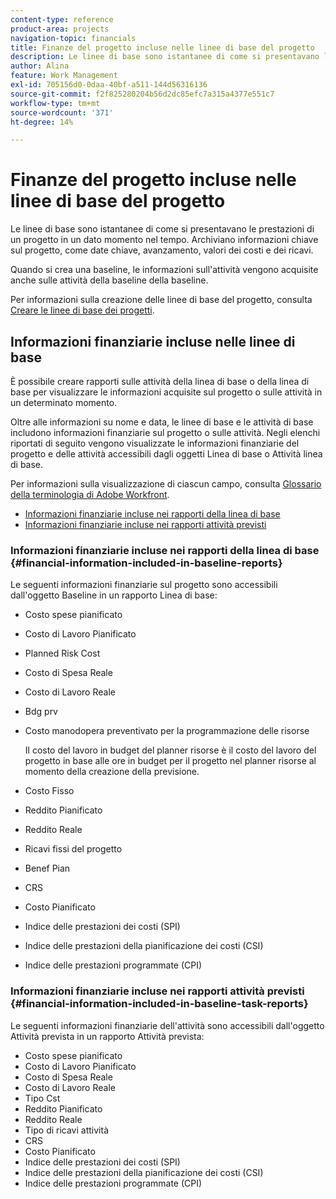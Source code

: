 ```yaml
---
content-type: reference
product-area: projects
navigation-topic: financials
title: Finanze del progetto incluse nelle linee di base del progetto
description: Le linee di base sono istantanee di come si presentavano le prestazioni di un progetto in un dato momento nel tempo. Archiviano informazioni chiave sul progetto, come date chiave, avanzamento, valori dei costi e dei ricavi.
author: Alina
feature: Work Management
exl-id: 705156d0-0daa-40bf-a511-144d56316136
source-git-commit: f2f825280204b56d2dc85efc7a315a4377e551c7
workflow-type: tm+mt
source-wordcount: '371'
ht-degree: 14%

---
```


# Finanze del progetto incluse nelle linee di base del progetto

Le linee di base sono istantanee di come si presentavano le prestazioni di un progetto in un dato momento nel tempo. Archiviano informazioni chiave sul progetto, come date chiave, avanzamento, valori dei costi e dei ricavi.

Quando si crea una baseline, le informazioni sull&#39;attività vengono acquisite anche sulle attività della baseline della baseline.

Per informazioni sulla creazione delle linee di base del progetto, consulta [Creare le linee di base dei progetti](../../../manage-work/projects/create-projects/create-baselines.md).

## Informazioni finanziarie incluse nelle linee di base

È possibile creare rapporti sulle attività della linea di base o della linea di base per visualizzare le informazioni acquisite sul progetto o sulle attività in un determinato momento.

Oltre alle informazioni su nome e data, le linee di base e le attività di base includono informazioni finanziarie sul progetto o sulle attività. Negli elenchi riportati di seguito vengono visualizzate le informazioni finanziarie del progetto e delle attività accessibili dagli oggetti Linea di base o Attività linea di base.

Per informazioni sulla visualizzazione di ciascun campo, consulta [Glossario della terminologia di Adobe Workfront](../../../workfront-basics/navigate-workfront/workfront-navigation/workfront-terminology-glossary.md).

* [Informazioni finanziarie incluse nei rapporti della linea di base](#financial-information-included-in-baseline-reports)
* [Informazioni finanziarie incluse nei rapporti attività previsti](#financial-information-included-in-baseline-task-reports)

### Informazioni finanziarie incluse nei rapporti della linea di base {#financial-information-included-in-baseline-reports}

Le seguenti informazioni finanziarie sul progetto sono accessibili dall&#39;oggetto Baseline in un rapporto Linea di base:

* Costo spese pianificato
* Costo di Lavoro Pianificato
* Planned Risk Cost
* Costo di Spesa Reale
* Costo di Lavoro Reale
* Bdg prv
* Costo manodopera preventivato per la programmazione delle risorse

   Il costo del lavoro in budget del planner risorse è il costo del lavoro del progetto in base alle ore in budget per il progetto nel planner risorse al momento della creazione della previsione.

* Costo Fisso
* Reddito Pianificato
* Reddito Reale
* Ricavi fissi del progetto
* Benef Pian
* CRS
* Costo Pianificato
* Indice delle prestazioni dei costi (SPI)
* Indice delle prestazioni della pianificazione dei costi (CSI)
* Indice delle prestazioni programmate (CPI)

### Informazioni finanziarie incluse nei rapporti attività previsti {#financial-information-included-in-baseline-task-reports}

Le seguenti informazioni finanziarie dell&#39;attività sono accessibili dall&#39;oggetto Attività prevista in un rapporto Attività prevista:

* Costo spese pianificato
* Costo di Lavoro Pianificato
* Costo di Spesa Reale
* Costo di Lavoro Reale
* Tipo Cst
* Reddito Pianificato
* Reddito Reale
* Tipo di ricavi attività
* CRS
* Costo Pianificato
* Indice delle prestazioni dei costi (SPI)
* Indice delle prestazioni della pianificazione dei costi (CSI)
* Indice delle prestazioni programmate (CPI)
